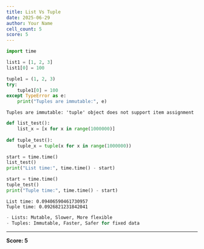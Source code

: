 ```yaml
---
title: List Vs Tuple
date: 2025-06-29
author: Your Name
cell_count: 5
score: 5
---
```


```python
import time
```


```python
list1 = [1, 2, 3]
list1[0] = 100
```


```python
tuple1 = (1, 2, 3)
try:
    tuple1[0] = 100
except TypeError as e:
    print("Tuples are immutable:", e)
```

    Tuples are immutable: 'tuple' object does not support item assignment
    


```python
def list_test():
    list_x = [x for x in range(1000000)]
    
def tuple_test():
    tuple_x = tuple(x for x in range(1000000))

start = time.time()
list_test()
print("List time:", time.time() - start)

start = time.time()
tuple_test()
print("Tuple time:", time.time() - start)
```

    List time: 0.09406590461730957
    Tuple time: 0.0926821231842041
    


```python
- Lists: Mutable, Slower, More flexible
- Tuples: Immutable, Faster, Safer for fixed data
```


---
**Score: 5**